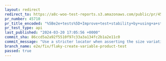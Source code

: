 ```yaml
---
layout: redirect
redirect_to: https://a8c-woo-test-reports.s3.amazonaws.com/public/pr/45710/api/index.html
pr_number: 45710
pr_title_encoded: "%5Be2e+tests%5D+Improve+test+stability+by+using+a+stricter+locator+when+checking+product+variation"
pr_test_type: api
last_published: "2024-03-20 17:05:56 +0000"
commit_sha: 86ccd5a2a92f5510f97c33a3a134fc2b1a2e11c0
commit_message: "Use a stricter locator when asserting the size variation"
branch_name: e2e/fix/flaky-create-variable-product-test
passed: true
---
```

